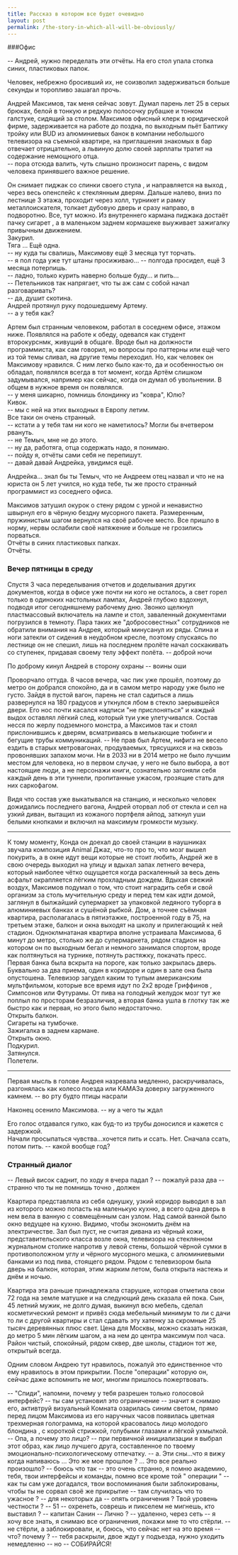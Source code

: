 ```yaml
---
title: Рассказ в котором все будет очевидно
layout: post
permalink: /the-story-in-which-all-will-be-obviously/
---
```


###Офис

-- Андрей, нужно переделать эти отчёты.
На его стол упала стопка синих, пластиковых папок.

Человек, небрежно бросивший их, не соизволил задерживаться 
больше секунды и торопливо зашагал прочь.

Андрей Максимов, так меня сейчас зовут. Думал парень лет 25 в серых брюках, белой в тонкую и редкую полосочку рубашке и тонком галстуке, сидящий за столом. Максимов офисный клерк в юридической фирме, задерживается на работе до поздна, по выходным пьёт Балтику тройку или BUD из алюминиевых банок в компании небольшого телевизора на съемной квартире, на приглашения знакомых в бар отвечает отрицательно, а львиную долю своей зарплаты тратит на содержание немощного отца.  
-- пора отсюда валить, чуть слышно произносит парень, с видом человека принявшего важное решение.  

Он снимает пиджак со спинки своего стула , и направляется на выход , через весь опенспейс к стеклянным дверям. Дальше налево, вниз по лестнице 3 этажа, проходит через холл, турникет и рамку металлоискателя, толкает дубовую дверь и сразу направо, в подворотню. Все, тут можно. 
Из внутреннего кармана пиджака достаёт пачку сигарет , а в маленьком заднем кормашеке выуживает зажигалку привычным движением.   
Закурил.  
Тяга ... Ещё одна.  
-- ну куда ты свалишь, Максимову ещё 3 месяца тут торчать.  
-- я пол года уже тут штаны просиживаю...
-- полгода просидел, ещё 3 месяца потерпишь.  
-- ладно, только курить наверно больше буду...  и пить...   
-- Петельников так напрягает, что ты аж сам с собой начал разговаривать?     
-- да, душит скотина.  
Андрей протянул руку подошедшему Артему.  
-- а у тебя как?  

Артем был странным человеком, работал в соседнем офисе, этажом ниже. Появлялся на работе к обеду, одевался как студент второкурснмк, живущий в общаге. Вроде был на должности программиста, как сам говорил, но вопросы про паттерны или ещё чего из той темы сливал, на другие темы переходил. Но, как человек он Максимову нравился. С ним легко было как-то, да и особенностью он обладал, появлялся всегда в тот момент, когда Артём слишком задумывался, например как сейчас, когда он думал об увольнении. В общем в нужное время он появлялся.  
-- у меня шикарно, помнишь блондинку из "ковра", Юлю?    
Кивок.  
-- мы с ней на этих выходных в Европу летим.  
Все таки он очень странный.  
-- кстати а у тебя там ни кого не наметилось? Могли бы вчетвером рвануть.   
-- не Темыч, мне не до этого.  
-- ну да, работяга, отца содержать надо, я понимаю.  
-- пойду я, отчёты сами себя не перепишут.   
-- давай давай Андрейка, увидимся ещё.  

Андрейка... знал бы ты Темыч, что не Андреем отец назвал и что не на юриста он 5 лет учился, но куда тебе, ты же просто странный программист из соседнего офиса.   

Максимов затушил окурок о стену рядом с урной и ненавистно швырнул его в чёрную бездну мусорного пакета. Размеренным, пружинистым шагом вернулся на своё рабочее место. Все пришло в норму, нервы ослабили своё натяжение и больше не грозились порваться.  
Отчёты в синих пластиковых папках.  
Отчёты.

### Вечер пятницы в среду

Спустя 3 часа переделывания отчетов и доделывания других документов, когда в офисе уже почти ни кого не осталось, а свет горел только в одиноких настольных лампах, Андрей глубоко вздохнул, подводя итог сегодняшнему рабочему дню. Звонко щелкнул пластмассовый включатель на лампе и стол, заваленный документами погрузился в темноту. 
Пара таких же "добросовестных" сотрудников не обратили внимания на Андрея, который минусанул их ряды. Спина и ноги затекли от сидения в неудобном кресле, поэтому спускаясь по лестнице он не спешил, лишь на последнем пролёте начал соскакивать со ступенек, придавая своему телу эффект полёта. 
-- доброй ночи

По доброму кинул Андрей в сторону охраны
-- воины оши 

Проворчало оттуда.
8 часов вечера, час пик уже прошёл, поэтому до метро он добрался спокойно, да и в самом метро народу уже было не густо. Зайдя в пустой вагон, парень не стал садиться а лишь развернулся на 180 градусов и уткнулся лбом в стекло заерывшейся двери. Его нос почти касался надписи "не прислоняться" и каждый выдох оставлял лёгкий след, который туи уже улетучивался. 
Состав несся по жерлу подземного монстра, а Максимов так и стоял прислонившись к дверям, всматриваясь в мелькающие тюбинги и бегущие трубы коммуникаций.
-- Не прав был Артем, нифига не весело ездить в старых метровагонах, продуваемых, трясущихся и на сквозь провонявших запахом мочи. Ни в 2033 ни в 2014 метро не было лучшим местом для человека, но в первом случае, у него не было выбора, а вот настоящие люди, а не персонажи книги, сознательно загоняли себя каждый день в эти туннели, пропитанные ужасом, грозящие стать для них саркофагом. 

Видя что состав уже выкатывался на станцию, и несколько человек дожидались последнего вагона, Андрей оторвал лоб от стекла и сел на узкий диван, вытащил из кожаного портфеля айпод, заткнул уши белыми кнопками и включил на максимум громкости музыку. 

***

К тому моменту, Конда он доехал до своей станции в наушниках звучала композиция Animal Джаz, что-то про то, что мозг вышел покурить, а в окне идут вещи которые не стоит любить, Андрей же в свою очередь выходил на улицу и вдыхал запах летнего вечера, который наиболее чётко ощущается когда раскаленный за весь день асфальт окрапляется лёгким прохладным дождем. Вдыхая свежий воздух, Максимов подумал о том, что стоит наградить себя и свой организм за столь мучительную среду и перед тем как идти домой, заглянул в былжайший супермаркет за упаковкой ледяного туборга в алюминиевых банках и сушёной рыбкой. Дом, а точнее съёмная квартира, располагалась в пятиэтажке, построенной году в 75, на третьем этаже, балкон и окна выходят на школу и прилегающий к ней стадион. Одноклмнатаная квартира вполне устраивала Максимова, 6 минут до метро, столько же до супермаркета, рядом стадион на котором он по выходным бегал и немного занимался спортом, вроде как полтянуться на турнике, потянуть растяжку, покачать пресс.  
Первая банка была вскрыта на пороге, как только закрылась дверь. Буквально за два приема, один в коридоре и один в зале она была опустошена. Телевизор загудел каким то тупым американским мультфильмом, которые все время идут по 2х2 вроде Гриффинов , Симпсонов или Футурамы. От пива на голодный желудок мозг тут же поплыл по просторам безразличия, а вторая банка ушла в глотку так же быстро как и первая, но этого было недостаточно.  
Открыть балкон.  
Сигареты на тумбочке.  
Зажигалка в заднем кармане.  
Открыть окно.  
Подкурил.  
Затянулся.  
Полетели.  

***

Первая мысль в голове Андрея назревала медленно, раскручивалась, разгонялась как колесо поезда или КАМАЗа доверху загруженного камнем. 
-- во рту будто птицы насрали

Наконец осенило Максимова.
-- ну а чего ты ждал 

Его голос отдавался гулко, как буд-то из трубы доносился и кажется с задержкой.  
Начали просыпаться чувства...хочется пить и ссать. Нет. Сначала ссать, потом пить. 
-- какой вообще год? 

### Странный диалог

-- Левый висок саднит, по ходу я вчера падал ? 
-- пожалуй раза два
-- странно что ты не помнишь точно , должен 

Квартира представляла из себя однушку, узкий коридор выводил в зал из которого можно попасть на маленькую кухню, а всего одна дверь в нем вела в ванную с совмещённым сан узлом. Над самой ванной было окно ведущее на кухню. Видимо, чтобы экономить днём на электричестве. Зал был пуст, не считая дивана из чёрный кожи, представительского класса возле окна, телевизора на стеклянном журнальном столике напротив у левой стены, большой чёрной сумки в противоположном углу и чёрного мусорного мешка, с алюминиевыми банками из под пива, стоящего рядом. Рядом с телевизором была дверь на балкон, которая, этим жарким летом, была открыта настежь и днём и ночью. 

Квартира эта раньше принадлежала старушке, которая отметила свои 72 года на земле матушке и на следующий день сказала ей пока. Сын, 45 летний мужик, не долго думая, выкинул  всю мебель, сделал косметический ремонт и привёз сюда мебельный минимум то ли с дачи то ли с другой квартиры и стал сдавать эту хатенку за скромные 25 тысяч деревянных плюс свет. Цена для Москвы, можно сказать низкая, до метро 5 мин лёгким шагом, а на нем до центра максимум пол часа. Район чистый, спокойный, рядом сквер, две школы, стадион тот же, открытый всегда. 

Одним словом Андрею тут нравилось, пожалуй это единственное что ему нравилось в этом прикрытии. 
После "операции" которую он, сейчас даже вспомнить не мог, многим пришлось пожертвовать.

-- "Спиди", напомни, почему у тебя разрешен только голосовой интерфейс? 
-- ты сам установил это ограничение
-- значит я снимаю его, активтруй визуальный 
Комната озарилась синим светом, прямо перед лицом Максимова из его наручных часов появилась цветная трехмерная голограмма, на которой красовалось лицо молодого блондина , с короткой стрижкой, голубыми глазами и лёгкой ухмылкой.
-- Опа, а почему это лицо?
-- при первичной инициализации я выбрал этот образ, как лицо лучшего друга, составленное по твоему эмоционально-психологическому отпечатку. 
-- а. Эти сны...что я вижу когда напиваюсь ... Это же мое прошлое ? ... Это все реально произошло? 
-- боюсь что так
-- это очень странно, я помню академию, тебя, твои интерфейсы и команды, помню все кроме той " операции " 
-- как ты сам уже догадался, твои воспоминания были заблокированы, чтобы ты не сорвал своё же прикрытие 
-- там случилась что то ужасное ?
-- для некоторых да
-- опять ограничения ? Твой уровень честности ? 
-- 51
-- охренеть, соврешь и пикселем не мигнешь, кто выставил ? 
-- капитан Санин
-- Лично ?
-- удаленно, через сеть
-- я хочу все знать, я снимаю все ограничения, покажи мне то что стёрли.
-- не стёрли, а заблокировали, и, боюсь, что сейчас нет на это время
-- что? почему ?
-- тебя раскрыли, двое ждут у подъезда, нужно уходить немедленно
-- но
-- СОБИРАЙСЯ!
